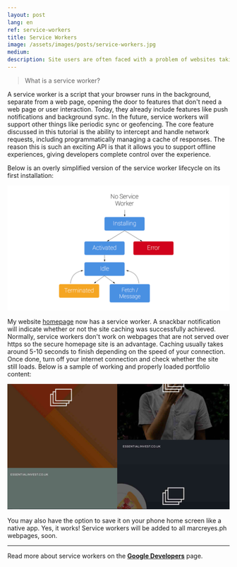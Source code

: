 ```yaml
---
layout: post
lang: en
ref: service-workers
title: Service Workers
image: /assets/images/posts/service-workers.jpg
medium: 
description: Site users are often faced with a problem of websites taking too much time to load in high latency and low bandwidth internet. With a Service Worker, you can now cache your whole website and load it even without internet. Web applications like Progressive Web Apps (PWA) utilize this technology to make a web app's contents work offline. Read my blog on how to build one.
---
```


> What is a service worker?

A service worker is a script that your browser runs in the background, separate from a web page, opening the door to features that don't need a web page or user interaction. Today, they already include features like push notifications and background sync. In the future, service workers will support other things like periodic sync or geofencing. The core feature discussed in this tutorial is the ability to intercept and handle network requests, including programmatically managing a cache of responses. The reason this is such an exciting API is that it allows you to support offline experiences, giving developers complete control over the experience.

Below is an overly simplified version of the service worker lifecycle on its first installation: 

![Service Worker Lifecycle](/assets/images/posts/body/sw-lifecycle-thumbnail.jpg "Service Worker Lifecycle")

My website [homepage](https://www.marcreyes.ph) now has a service worker. A snackbar notification will indicate whether or not the site caching was successfully achieved. Normally, service workers don't work on webpages that are not served over https so the secure homepage site is an advantage. Caching usually takes around 5-10 seconds to finish depending on the speed of your connection. Once done, turn off your internet connection and check whether the site still loads. Below is a sample of working and properly loaded portfolio content: 

![Sample Service Worker Lifecycle](/assets/images/posts/body/sw-working-thumbnail.jpg "Sample Service Worker Lifecycle")

You may also have the option to save it on your phone home screen like a native app. Yes, it works! Service workers will be added to all marcreyes.ph webpages, soon. 

---

Read more about service workers on the **[Google Developers](https://developers.google.com/web/fundamentals/getting-started/primers/)** page.